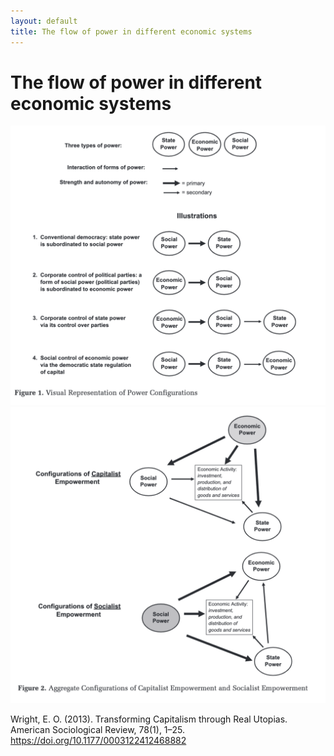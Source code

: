 ```yaml
---
layout: default
title: The flow of power in different economic systems
---
```

# The flow of power in different economic systems

![](media/cleanshot_2024-01-30-at-13-22-00@2x.png)
![](media/cleanshot_2024-01-30-at-13-20-28@2x.png)



Wright, E. O. (2013). Transforming Capitalism through Real Utopias. American Sociological Review, 78(1), 1–25. https://doi.org/10.1177/0003122412468882